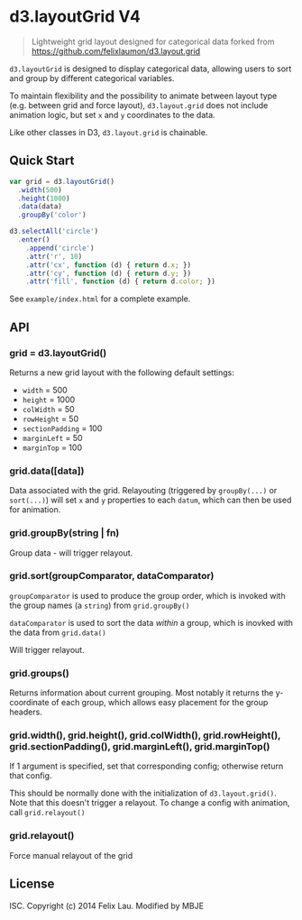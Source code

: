 # d3.layoutGrid V4

> Lightweight grid layout designed for categorical data
> forked from https://github.com/felixlaumon/d3.layout.grid


`d3.layoutGrid` is designed to display categorical data, allowing users to sort and group by different categorical variables.

To maintain flexibility and the possibility to animate between layout type (e.g. between grid and force layout), `d3.layout.grid` does not include animation logic, but set `x` and `y` coordinates to the data.

Like other classes in D3, `d3.layout.grid` is chainable.

## Quick Start

````js
var grid = d3.layoutGrid()
  .width(500)
  .height(1000)
  .data(data)
  .groupBy('color')

d3.selectAll('circle')
  .enter()
    .append('circle')
    .attr('r', 10)
    .attr('cx', function (d) { return d.x; })
    .attr('cy', function (d) { return d.y; })
    .attr('fill', function (d) { return d.color; })
````

See `example/index.html` for a complete example.

## API

### grid = d3.layoutGrid()

Returns a new grid layout with the following default settings:

- `width` = 500
- `height` = 1000
- `colWidth` = 50
- `rowHeight` = 50
- `sectionPadding` = 100
- `marginLeft` = 50
- `marginTop` = 100

### grid.data([data])

Data associated with the grid. Relayouting (triggered by `groupBy(...)` or `sort(...)`) will set `x` and `y` properties to each `datum`, which can then be used for animation.

### grid.groupBy(string | fn)

Group data - will trigger relayout.

### grid.sort(groupComparator, dataComparator)

`groupComparator` is used to produce the group order, which is invoked with the group names (a `string`) from `grid.groupBy()`

`dataComparator` is used to sort the data *within* a group, which is inovked with the data from `grid.data()`

Will trigger relayout.

### grid.groups()

Returns information about current grouping. Most notably it returns the y-coordinate of each group, which allows easy placement for the group headers.

### grid.width(), grid.height(), grid.colWidth(), grid.rowHeight(), grid.sectionPadding(), grid.marginLeft(), grid.marginTop()

If 1 argument is specified, set that corresponding config; otherwise return that config.

This should be normally done with the initialization of `d3.layout.grid()`. Note that this doesn't trigger a relayout. To change a config with animation, call `grid.relayout()`

### grid.relayout()

Force manual relayout of the grid

## License

ISC. Copyright (c) 2014 Felix Lau.
Modified by MBJE
